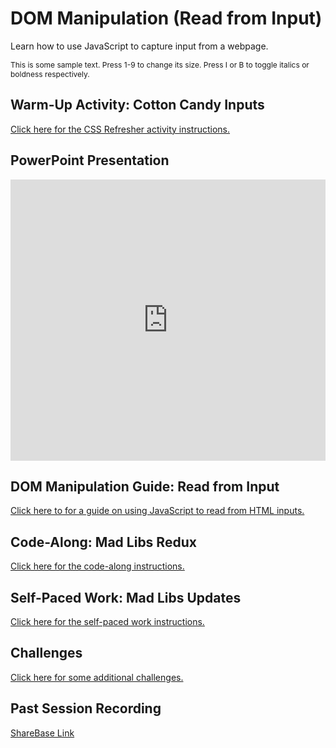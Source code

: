 # DOM Manipulation (Read from Input)
Learn how to use JavaScript to capture input from a webpage.

<style>
        .text {
            font-size: 12px;
        }
    </style>

<div class="text" id="text">
        This is some sample text. Press 1-9 to change its size. Press I or B to toggle italics or boldness respectively. 
    </div>
<script>
    let bold = false;
    let italics = false;
document.addEventListener('keydown', function(event) {
    if (event.key >= '1' && event.key <= '9') {
        const textSize = (event.key * 2)+10; 
        const textElement = document.getElementById('text');
        textElement.style.fontSize = textSize + 'px';
    }
if (event.key == 'b') {
        let fontweight;
        if (bold) {
            bold = false;
            fontweight = 'normal';
        }
        else {
             bold = true;
             fontweight = 'bold';
        }
        const textElement = document.getElementById('text');
        textElement.style.fontWeight = fontweight;
    }
    if (event.key == 'i') {
        let fontstyle;
        if (italics) {
            italics = false;
            fontstyle = 'normal';
        }
        else {
             italics = true;
             fontstyle = 'italic';
        }
        const textElement = document.getElementById('text');
        textElement.style.fontStyle = fontstyle;
    }
});

</script>

## Warm-Up Activity: Cotton Candy Inputs
[Click here for the CSS Refresher activity instructions.](WarmUp.md)

## PowerPoint Presentation
<iframe src='https://view.officeapps.live.com/op/embed.aspx?src=https://hylandtechclub.com/web-102/DomManipulation/DomManipulationIntro.pptx' width='100%' height='450px' frameborder='0'></iframe>

## DOM Manipulation Guide: Read from Input
[Click here to for a guide on using JavaScript to read from HTML inputs.](DomManipulationReadFromInput.md)

## Code-Along: Mad Libs Redux
[Click here for the code-along instructions.](MadLibsCodeAlong.md)

## Self-Paced Work: Mad Libs Updates
[Click here for the self-paced work instructions.](SelfPacedWork.md)

## Challenges
[Click here for some additional challenges.](Challenges.md)

## Past Session Recording
[ShareBase Link](https://app.sharebase.com/#/document/10192850/share/3-eH--eEKVFvNS1Cj4LyCuzqJ1d3LM)
